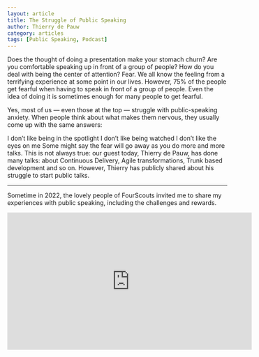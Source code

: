 ```yaml
---
layout: article
title: The Struggle of Public Speaking
author: Thierry de Pauw
category: articles
tags: [Public Speaking, Podcast]
---
```


Does the thought of doing a presentation make your stomach churn? Are you comfortable speaking up in front of a group of people? How do you deal with being the center of attention?
Fear. We all know the feeling from a terrifying experience at some point in our lives. However, 75% of the people get fearful when having to speak in front of a group of people. Even the idea of doing it is sometimes enough for many people to get fearful.

Yes, most of us — even those at the top — struggle with public-speaking anxiety. When people think about what makes them nervous, they usually come up with the same answers:

I don’t like being in the spotlight I don’t like being watched I don’t like the eyes on me
Some might say the fear will go away as you do more and more talks. This is not always true: our guest today, Thierry de Pauw, has done many talks: about Continuous Delivery, Agile transformations, Trunk based development and so on. However, Thierry has publicly shared about his struggle to start public talks.

---

Sometime in 2022, the lovely people of FourScouts invited me to share my experiences with public speaking, including the challenges and rewards.

<iframe width="560" height="315" src="https://www.youtube.com/embed/w6mwyw_t3-g?si=Gp3bIRn9CyHneBJ8" title="YouTube video player" frameborder="0" allow="accelerometer; autoplay; clipboard-write; encrypted-media; gyroscope; picture-in-picture; web-share" referrerpolicy="strict-origin-when-cross-origin" allowfullscreen></iframe>
